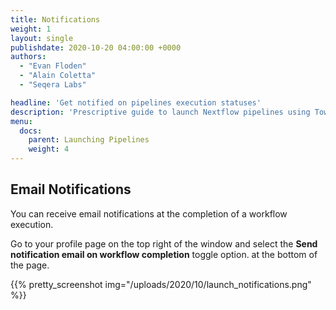 ```yaml
---
title: Notifications
weight: 1
layout: single
publishdate: 2020-10-20 04:00:00 +0000
authors:
  - "Evan Floden"
  - "Alain Coletta"
  - "Seqera Labs"

headline: 'Get notified on pipelines execution statuses'
description: 'Prescriptive guide to launch Nextflow pipelines using Tower.nf'
menu:
  docs:
    parent: Launching Pipelines
    weight: 4
---
```


## Email Notifications

You can receive email notifications at the completion of a  workflow execution.

Go to your profile page on the top right of the window and select the **Send notification email on workflow completion** toggle option. at the bottom of the page.

{{% pretty_screenshot img="/uploads/2020/10/launch_notifications.png" %}}

<br>
